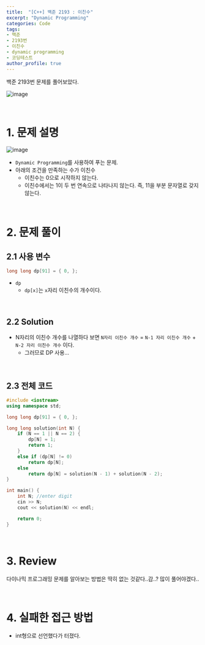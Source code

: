 ```yaml
---
title:  "[C++] 백준 2193 : 이친수"
excerpt: "Dynamic Programming"
categories: Code
tags: 
- 백준
- 2193번
- 이친수
- dynamic programming
- 코딩테스트
author_profile: true
---
```


백준 2193번 문제를 풀어보았다.

![image](https://user-images.githubusercontent.com/37764581/104201001-9f417380-546c-11eb-80d3-c51bacd3fdc2.png)

<br>

# 1. 문제 설명

![image](https://user-images.githubusercontent.com/37764581/104200239-c21f5800-546b-11eb-8fd3-075e29e6ceef.png)

+ `Dynamic Programming`를 사용하여 푸는 문제.
+ 아래의 조건을 만족하는 수가 이친수
  + 이친수는 0으로 시작하지 않는다.
  + 이친수에서는 1이 두 번 연속으로 나타나지 않는다. 즉, 11을 부분 문자열로 갖지 않는다.

<br>

# 2. 문제 풀이

## 2.1 사용 변수

```cpp
long long dp[91] = { 0, };
```

+ `dp`
  + `dp[x]`는 `x`자리 이친수의 개수이다.

<br>

## 2.2 Solution

+ N자리의 이친수 개수를 나열하다 보면 `N자리 이친수 개수` = `N-1 자리 이친수 개수` + `N-2 자리 이친수 개수` 이다.
  + 그러므로 DP 사용...



<br>

## 2.3 전체 코드

```cpp
#include <iostream>
using namespace std;

long long dp[91] = { 0, };

long long solution(int N) {
	if (N == 1 || N == 2) {
		dp[N] = 1;
		return 1;
	}
	else if (dp[N] != 0)
		return dp[N];
	else
		return dp[N] = solution(N - 1) + solution(N - 2);
}

int main() {
	int N; //enter digit
	cin >> N;
	cout << solution(N) << endl;

	return 0;
}
```
<br>

# 3. Review

다이나믹 프로그래밍 문제를 알아보는 방법은 딱히 없는 것같다..감..? 많이 풀어야겠다..

<br>

# 4. 실패한 접근 방법

+ int형으로 선언했다가 터졌다.

